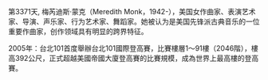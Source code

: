 第3371天, 梅芮迪斯·蒙克（Meredith Monk，1942-），美国女作曲家、表演艺术家、导演、声乐家、行为艺术家、舞蹈家。她被认为是美国先锋派古典音乐的一位重要作曲家，创作领域具有明显的跨界特征。

2005年：台北101首度舉辦台北101國際登高賽，比賽樓層1～91樓（2046階），樓高392公尺，正式超越美國帝國大廈登高賽的比賽規模，成為世界上最高樓的登高賽。
